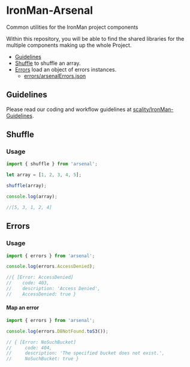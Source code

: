 # IronMan-Arsenal

Common utilities for the IronMan project components

Within this repository, you will be able to find the shared libraries for the
multiple components making up the whole Project.

* [Guidelines](#guidelines)
* [Shuffle](#shuffle) to shuffle an array.
* [Errors](#errors) load an object of errors instances.
    - [errors/arsenalErrors.json](errors/arsenalErrors.json)

## Guidelines

Please read our coding and workflow guidelines at
[scality/IronMan-Guidelines](https://github.com/scality/IronMan-Guidelines).

## Shuffle

### Usage

``` js
import { shuffle } from 'arsenal';

let array = [1, 2, 3, 4, 5];

shuffle(array);

console.log(array);

//[5, 3, 1, 2, 4]
```

## Errors

### Usage

``` js
import { errors } from 'arsenal';

console.log(errors.AccessDenied);

//{ [Error: AccessDenied]
//    code: 403,
//    description: 'Access Denied',
//    AccessDenied: true }

```

#### Map an error

``` js
import { errors } from 'arsenal';

console.log(errors.DBNotFound.toS3());

// { [Error: NoSuchBucket]
//     code: 404,
//     description: 'The specified bucket does not exist.',
//     NoSuchBucket: true }

```

